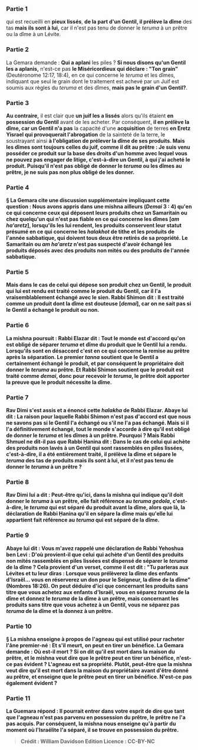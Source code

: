 
### Partie 1
qui est recueilli en <b>pieux lissés</b>, <b>de la part d'un Gentil, il prélève la dîme</b> des tas <b>mais ils sont à lui,</b> car il n'est pas tenu de donner le <i>teruma</i> à un prêtre ou la dîme à un Lévite.

### Partie 2
La Gemara demande : <b>Qui a aplani</b> les piles ? <b>Si nous disons qu'un Gentil les a aplanis,</b> n'est-ce pas <b>le Miséricordieux qui déclare : "Ton grain"</b> (Deutéronome 12:17, 18:4), en ce qui concerne le <i>teruma</i> et les dîmes, indiquant que seul le grain dont le traitement est achevé par un Juif est soumis aux règles du <i>teruma</i> et des dîmes, <b>mais pas le grain d'un Gentil?</b>.

### Partie 3
<b>Au contraire,</b> il est clair que <b>un juif les a lissés</b> alors qu'ils étaient <b>en possession du Gentil</b> avant de les acheter. Par conséquent, <b>il en prélève la dîme, car un Gentil n'a pas</b> la capacité d'une <b>acquisition</b> de terres <b>en Eretz Yisrael qui provoquerait l'abrogation</b> de la sainteté de la terre, le soustrayant ainsi <b>à l'obligation de <b>prélever la dîme</b> de ses produits. <b>Mais</b> les dîmes <b>sont</b> toujours celles du juif, <b>comme</b> il <b>dit au</b> prêtre : <b>Je suis venu</b> posséder ce produit <b>sur la base</b> des droits d'un <b>homme avec lequel vous ne pouvez pas engager de litige,</b> c'est-à-dire un Gentil, à qui j'ai acheté le produit. Puisqu'il n'est pas obligé de donner le <i>teruma</i> ou les dîmes au prêtre, je ne suis pas non plus obligé de les donner.

### Partie 4
§ La Gemara cite une discussion supplémentaire impliquant cette question : <b>Nous avons appris</b> dans une mishna <b>ailleurs</b> (<i>Demai</i> 3 : 4) qu'en ce qui concerne <b>ceux qui déposent leurs produits chez un Samaritain ou chez quelqu'un qui n'est pas fiable en ce qui concerne les dîmes [<i>am ha'aretz</i>],</b> lorsqu'ils les lui rendent, les produits conservent <b>leur statut présumé en ce qui concerne</b> les <i>halakhot</i> de <b>tithe et</b> les produits de l'année <b>sabbatique</b>, qui doivent tous deux être retirés de sa propriété. Le Samaritain ou <i>am ha'aretz</i> n'est pas suspecté d'avoir échangé les produits déposés avec des produits non mités ou des produits de l'année sabbatique.

### Partie 5
Mais dans le cas de celui qui dépose son produit <b>chez un Gentil,</b> le produit qui lui est rendu est traité <b>comme le produit du</b> Gentil, car il l'a vraisemblablement échangé avec le sien. <b>Rabbi Shimon dit :</b> Il est traité comme un <b>produit dont la dîme est douteuse [<i>demai</i>],</b> car on ne sait pas si le Gentil a échangé le produit ou non.

### Partie 6
La mishna poursuit : <b>Rabbi Elazar dit : Tout le monde est d'accord</b> qu'on est obligé <b>de séparer</b> <i>teruma</i> et dîme du produit que le Gentil lui a rendu. <b>Lorsqu'ils sont en désaccord</b> c'est <b>en ce qui concerne la remise au prêtre</b> après la séparation. <b>Le premier <i>tanna</i> soutient</b> que le Gentil a <b>certainement échangé</b> le produit, <b>et</b> par conséquent le propriétaire <b>doit donner</b> le <i>teruma</i> <b>au prêtre. Et Rabbi Shimon soutient</b> que le produit est traité comme <b><i>demai</i>,</b> donc pour recevoir le <i>teruma</i>, le prêtre doit apporter la preuve que le produit nécessite la dîme.

### Partie 7
<b>Rav Dimi s'est assis et a énoncé cette <i>halakha</i></b> de Rabbi Elazar. <b>Abaye lui dit : La raison</b> pour laquelle Rabbi Shimon n'est pas d'accord est <b>que nous ne savons pas si</b> le Gentil <b>l'a échangé</b> ou <b>s'il ne l'a pas échangé. Mais</b> si <b>il l'a définitivement échangé, tout le monde</b> s'accorde <b>à dire</b> qu'il est <b>obligé de donner</b> le <i>teruma</i> et les dîmes <b>à un prêtre.</b> Pourquoi ? <b>Mais Rabbi Shmuel ne dit-il pas</b> que <b>Rabbi Ḥanina dit : </b> Dans le cas de <b>celui qui achète des produits non lavés à un Gentil</b> qui sont rassemblés en <b>piles lissées</b>, c'est-à-dire, il a été entièrement traité, <b>il prélève la dîme</b> et sépare le <i>teruma</i> des tas de produits <b>mais ils sont à lui,</b> et il n'est pas tenu de donner le <i>teruma</i> à un prêtre ?

### Partie 8
Rav Dimi lui a dit : <b>Peut-être qu'ici,</b> dans la mishna qui indique qu'il doit donner le <i>teruma</i> à un prêtre, elle fait référence <b>au <i>teruma gedola</i>,</b> c'est-à-dire, le <i>teruma</i> qui est séparé du produit avant la dîme, alors que <b>là,</b> la déclaration de Rabbi Ḥanina qu'il en sépare la dîme mais qu'elle lui appartient fait référence <b>au</b> <b><i>teruma</i></b> qui est séparé de <b>la dîme.</b>

### Partie 9
Abaye lui dit : <b>Vous m'avez rappelé une déclaration de Rabbi Yehoshua ben Levi : D'où</b> provient-il <b>que celui qui achète d'un Gentil des produits non mités</b> rassemblés en <b>piles lissées</b> <b>est dispensé de</b> séparer le <b><i>teruma</i> de la dîme ?</b> Cela provient d'un verset, <b>comme il est dit : "Tu parleras aux Lévites et tu leur diras : Lorsque vous prélèverez</b> la dîme des <b>enfants d'Israël</b>... vous en réserverez un don pour le Seigneur, la dîme de la dîme" (Nombres 18:26). On peut déduire d'ici que concernant les <b>produits sans titre que vous achetez aux enfants d'Israël, vous en séparez <i>teruma</i> de la dîme et donnez</b> le <i>teruma</i> de la dîme <b>à un prêtre,</b> mais concernant les <b>produits sans titre que vous achetez à un Gentil, vous ne séparez pas <i>teruma</i> de la dîme et la donnez à un prêtre.</b>

### Partie 10
§ La mishna enseigne à propos de l'agneau qui est utilisé pour racheter l'âne premier-né : <b>Et s'il meurt, on peut en tirer un bénéfice.</b> La Gemara demande : <b>Où est-il mort ? Si on dit qu'il est mort</b> dans <b>la maison du prêtre, et</b> le mishna veut dire que <b>le prêtre peut en tirer un bénéfice,</b> n'est-ce pas <b>évident ? </b> L'agneau <b>est sa propriété. Plutôt,</b> peut-être que la mishna veut dire <b>qu'il est mort</b> dans <b>la maison du propriétaire</b> avant d'être donné au prêtre, <b>et</b> enseigne que <b>le prêtre peut en tirer un bénéfice.</b> N'est-ce pas <b>également évident ?</b>

### Partie 11
La Guemara répond : Il pourrait <b>entrer dans votre esprit de dire</b> que <b>tant que</b> l'agneau <b>n'est pas parvenu en possession</b> du prêtre, le prêtre <b>ne l'a pas acquis.</b> Par conséquent, la mishna <b>nous enseigne qu'à partir du moment où</b> l'Israélite <b>l'a séparé, il se trouve en possession du prêtre.</b>

>Crédit : William Davidson Edition
>Licence : CC-BY-NC